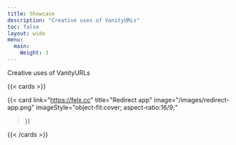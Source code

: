 ```yaml
---
title: Showcase
description: "Creative uses of VanityURLs"
toc: false
layout: wide
menu:
  main:
    Weight: 3
---
```


<div class="hx-mt-4"></div>

<p class="hx-mb-12 hx-text-center hx-text-lg hx-text-gray-500 dark:hx-text-gray-400">
Creative uses of VanityURLs
</p>

{{< cards >}}

  {{< card
        link="https://felx.cc"
        title="Redirect app"
        image="/images/redirect-app.png"
        imageStyle="object-fit:cover; aspect-ratio:16/9;"
  >}}

{{< /cards >}}
